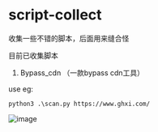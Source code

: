 # script-collect
收集一些不错的脚本，后面用来缝合怪

目前已收集脚本
1. Bypass_cdn （一款bypass cdn工具）

use eg:

```python3 .\scan.py https://www.ghxi.com/```

![image](https://user-images.githubusercontent.com/37091232/194805640-4fe2a74a-84de-4384-878a-2fa4c8083fda.png)



